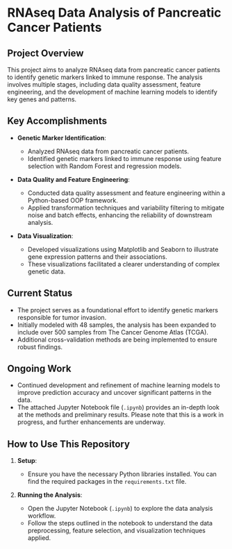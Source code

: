 # RNAseq Data Analysis of Pancreatic Cancer Patients

## Project Overview

This project aims to analyze RNAseq data from pancreatic cancer patients to identify genetic markers linked to immune response. The analysis involves multiple stages, including data quality assessment, feature engineering, and the development of machine learning models to identify key genes and patterns.

## Key Accomplishments

- **Genetic Marker Identification**:
  - Analyzed RNAseq data from pancreatic cancer patients.
  - Identified genetic markers linked to immune response using feature selection with Random Forest and regression models.

- **Data Quality and Feature Engineering**:
  - Conducted data quality assessment and feature engineering within a Python-based OOP framework.
  - Applied transformation techniques and variability filtering to mitigate noise and batch effects, enhancing the reliability of downstream analysis.

- **Data Visualization**:
  - Developed visualizations using Matplotlib and Seaborn to illustrate gene expression patterns and their associations.
  - These visualizations facilitated a clearer understanding of complex genetic data.

## Current Status

- The project serves as a foundational effort to identify genetic markers responsible for tumor invasion.
- Initially modeled with 48 samples, the analysis has been expanded to include over 500 samples from The Cancer Genome Atlas (TCGA).
- Additional cross-validation methods are being implemented to ensure robust findings.

## Ongoing Work

- Continued development and refinement of machine learning models to improve prediction accuracy and uncover significant patterns in the data.
- The attached Jupyter Notebook file (`.ipynb`) provides an in-depth look at the methods and preliminary results. Please note that this is a work in progress, and further enhancements are underway.

## How to Use This Repository

1. **Setup**:
   - Ensure you have the necessary Python libraries installed. You can find the required packages in the `requirements.txt` file.

2. **Running the Analysis**:
   - Open the Jupyter Notebook (`.ipynb`) to explore the data analysis workflow.
   - Follow the steps outlined in the notebook to understand the data preprocessing, feature selection, and visualization techniques applied.


